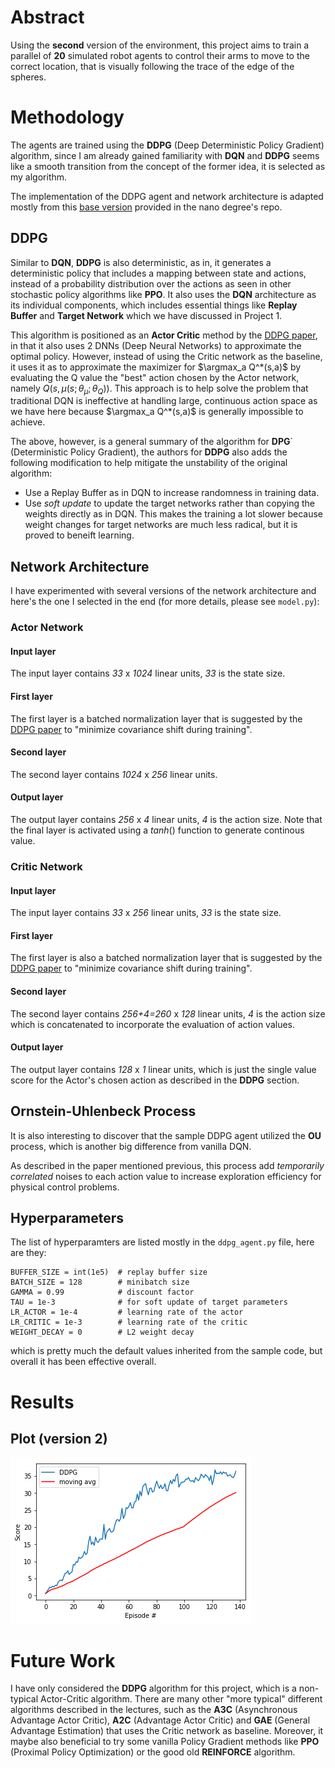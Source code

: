 <!-- Latex extension -->
<script type="text/javascript"
        src="https://cdnjs.cloudflare.com/ajax/libs/mathjax/2.7.0/MathJax.js?config=TeX-AMS_CHTML">
</script>
<script type="text/x-mathjax-config">
MathJax.Hub.Config({
tex2jax: {
inlineMath: [['$','$'], ['\\(','\\)']],
processEscapes: true},
jax: ["input/TeX","input/MathML","input/AsciiMath","output/CommonHTML"],
extensions: ["tex2jax.js","mml2jax.js","asciimath2jax.js","MathMenu.js","MathZoom.js","AssistiveMML.js", "[Contrib]/a11y/accessibility-menu.js"],
TeX: {
extensions: ["AMSmath.js","AMSsymbols.js","noErrors.js","noUndefined.js"],
equationNumbers: {
autoNumber: "AMS"
}
}
});
</script>

<!-- Main document -->
# Abstract
Using the **second** version of the environment, this project aims to train a parallel of **20** simulated robot agents to control their arms to move to the correct location, that is visually following the trace of the edge of the spheres.

# Methodology
The agents are trained using the **DDPG** (Deep Deterministic Policy Gradient) algorithm, since I am already gained familiarity with **DQN** and **DDPG** seems like a smooth transition from the concept of the former idea, it is selected as my algorithm.

The implementation of the DDPG agent and network architecture is adapted mostly from this <a href="https://github.com/udacity/deep-reinforcement-learning/tree/master/ddpg-pendulum">base version</a> provided in the nano degree's repo.

## DDPG
Similar to **DQN**, **DDPG** is also deterministic, as in, it generates a deterministic policy that includes a mapping between state and actions, instead of a probability distribution over the actions as seen in other stochastic policy algorithms like **PPO**. It also uses the **DQN** architecture as its individual components, which includes essential things like **Replay Buffer** and **Target Network** which we have discussed in Project 1.

This algorithm is positioned as an **Actor Critic** method by the <a href="https://arxiv.org/pdf/1509.02971.pdf"> DDPG paper</a>, in that it also uses 2 DNNs (Deep Neural Networks) to approximate the optimal policy. However, instead of using the Critic network as the baseline, it uses it as to approximate the maximizer for $\argmax_a Q^*(s,a)$ by evaluating the Q value the "best" action chosen by the Actor network, namely $Q(s, \mu(s; \theta_\mu; \theta_Q))$. This approach is to help solve the problem that traditional DQN is ineffective at handling large, continuous action space as we have here because $\argmax_a Q^*(s,a)$ is generally impossible to achieve.

The above, however, is a general summary of the algorithm for **DPG**` (Deterministic Policy Gradient), the authors for **DDPG** also adds the following modification to help mitigate the unstability of the original algorithm:
- Use a Replay Buffer as in DQN to increase randomness in training data.
- Use *soft update* to update the target networks rather than copying the weights directly as in DQN. This makes the training a lot slower because weight changes for target networks are much less radical, but it is proved to beneift learning.

## Network Architecture
I have experimented with several versions of the network architecture and here's the one I selected in the end (for more details, please see `model.py`):

### Actor Network

#### Input layer
The input layer contains *33* x *1024* linear units, *33* is the state size.

#### First layer
The first layer is a batched normalization layer that is suggested by the <a href="https://arxiv.org/pdf/1509.02971.pdf"> DDPG paper</a> to "minimize covariance shift during training".

#### Second layer
The second layer contains *1024* x *256* linear units.

#### Output layer
The output layer contains *256* x *4* linear units, *4* is the action size. Note that the final layer is activated using a $tanh()$ function to generate continous value. 

### Critic Network

#### Input layer
The input layer contains *33* x *256* linear units, *33* is the state size.

#### First layer
The first layer is also a batched normalization layer that is suggested by the <a href="https://arxiv.org/pdf/1509.02971.pdf"> DDPG paper</a> to "minimize covariance shift during training".

#### Second layer
The second layer contains *256+4=260* x *128* linear units, *4* is the action size which is concatenated to incorporate the evaluation of action values.

#### Output layer
The output layer contains *128* x *1* linear units, which is just the single value score for the Actor's chosen action as described in the **DDPG** section.

## Ornstein-Uhlenbeck Process
It is also interesting to discover that the sample DDPG agent utilized the **OU** process, which is another big difference from vanilla DQN.

As described in the paper mentioned previous, this process add *temporarily correlated* noises to each action value to increase exploration efficiency for physical control problems.

## Hyperparameters
The list of hyperparamters are listed mostly in the `ddpg_agent.py` file, here are they:

```
BUFFER_SIZE = int(1e5)  # replay buffer size
BATCH_SIZE = 128        # minibatch size
GAMMA = 0.99            # discount factor
TAU = 1e-3              # for soft update of target parameters
LR_ACTOR = 1e-4         # learning rate of the actor
LR_CRITIC = 1e-3        # learning rate of the critic
WEIGHT_DECAY = 0        # L2 weight decay
```

which is pretty much the default values inherited from the sample code, but overall it has been effective overall.

# Results

## Plot (version 2)

<img src="./plot.png">

# Future Work

I have only considered the **DDPG** algorithm for this project, which is a non-typical Actor-Critic algorithm. There are many other "more typical" different algorithms described in the lectures, such as the **A3C** (Asynchronous Advantage Actor Critic), **A2C** (Advantage Actor Critic) and **GAE** (General Advantage Estimation) that uses the Critic network as baseline.
Moreover, it maybe also beneficial to try some vanilla Policy Gradient methods like **PPO** (Proximal Policy Optimization) or the good old **REINFORCE** algorithm.
